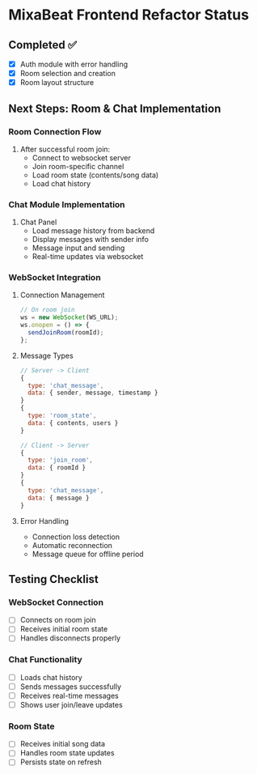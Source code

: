 # MixaBeat Frontend Refactor Status

## Completed ✅
- [x] Auth module with error handling
- [x] Room selection and creation
- [x] Room layout structure

## Next Steps: Room & Chat Implementation

### Room Connection Flow
1. After successful room join:
   - Connect to websocket server
   - Join room-specific channel
   - Load room state (contents/song data)
   - Load chat history

### Chat Module Implementation
1. Chat Panel
   - Load message history from backend
   - Display messages with sender info
   - Message input and sending
   - Real-time updates via websocket

### WebSocket Integration
1. Connection Management
   ```javascript
   // On room join
   ws = new WebSocket(WS_URL);
   ws.onopen = () => {
     sendJoinRoom(roomId);
   };
   ```

2. Message Types
   ```javascript
   // Server -> Client
   {
     type: 'chat_message',
     data: { sender, message, timestamp }
   }
   {
     type: 'room_state',
     data: { contents, users }
   }

   // Client -> Server
   {
     type: 'join_room',
     data: { roomId }
   }
   {
     type: 'chat_message',
     data: { message }
   }
   ```

3. Error Handling
   - Connection loss detection
   - Automatic reconnection
   - Message queue for offline period

## Testing Checklist

### WebSocket Connection
- [ ] Connects on room join
- [ ] Receives initial room state
- [ ] Handles disconnects properly

### Chat Functionality
- [ ] Loads chat history
- [ ] Sends messages successfully
- [ ] Receives real-time messages
- [ ] Shows user join/leave updates

### Room State
- [ ] Receives initial song data
- [ ] Handles room state updates
- [ ] Persists state on refresh
